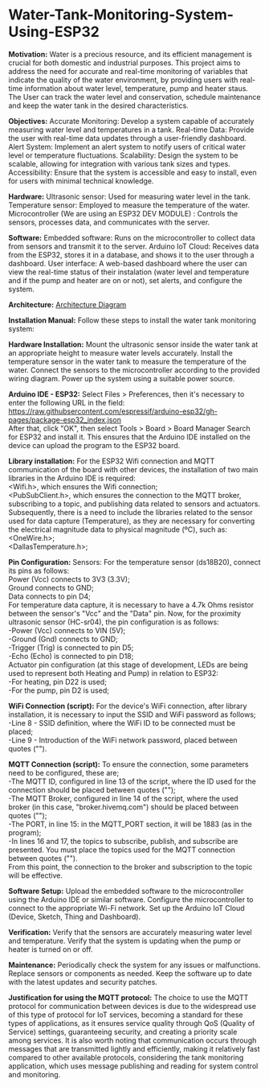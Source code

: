 # Water-Tank-Monitoring-System-Using-ESP32

**Motivation:**
Water is a precious resource, and its efficient management is crucial for both domestic and industrial purposes. This project aims to address the need for accurate and real-time monitoring of variables that indicate the quality of the water environment, by providing users with real-time information about water level, temperature, pump and heater staus. The User can track the water level and conservation, schedule maintenance and keep the water tank in the desired characteristics.

**Objectives:**
Accurate Monitoring: Develop a system capable of accurately measuring water level and temperatures in a tank.
Real-time Data: Provide the user with real-time data updates through a user-friendly dashboard.
Alert System: Implement an alert system to notify users of critical water level or temperature fluctuations.
Scalability: Design the system to be scalable, allowing for integration with various tank sizes and types.
Accessibility: Ensure that the system is accessible and easy to install, even for users with minimal technical knowledge.

**Hardware:**
Ultrasonic sensor: Used for measuring water level in the tank.
Temperature sensor: Employed to measure the temperature of the water.
Microcontroller (We are using an ESP32 DEV MODULE) : Controls the sensors, processes data, and communicates with the server.

**Software:**
Embedded software: Runs on the microcontroller to collect data from sensors and transmit it to the server.
Arduino IoT Cloud: Receives data from the ESP32, stores it in a database, and shows it to the user through a dashboard.
User interface: A web-based dashboard where the user can view the real-time status of their instalation (water level and temperature and if the pump and heater are on or not), set alerts, and configure the system.

**Architecture:** [Architecture Diagram](https://github.com/GuiMaFol/Water-Tank-Monitoring-System-Using-ESP32/blob/main/Architecture.png)

**Installation Manual:**
Follow these steps to install the water tank monitoring system:

**Hardware Installation:**
Mount the ultrasonic sensor inside the water tank at an appropriate height to measure water levels accurately.
Install the temperature sensor in the water tank to measure the temperature of the water.
Connect the sensors to the microcontroller according to the provided wiring diagram.
Power up the system using a suitable power source.

**Arduino IDE - ESP32:**
Select Files > Preferences, then it's necessary to enter the following URL in the field:
https://raw.githubsercontent.com/espressif/arduino-esp32/gh-pages/package-esp32_index.json <br/>
After that, click "OK", then select Tools > Board > Board Manager
Search for ESP32 and install it.
This ensures that the Arduino IDE installed on the device can upload the program to the ESP32 board.

**Library installation:**
For the ESP32 Wifi connection and MQTT communication of the board with other devices, the installation of two main libraries in the Arduino IDE is required:<br/>
<Wifi.h>, which ensures the Wifi connection;<br/>
<PubSubClient.h>, which ensures the connection to the MQTT broker, subscribing to a topic, and publishing data related to sensors and actuators.<br/>
Subsequently, there is a need to include the libraries related to the sensor used for data capture (Temperature), as they are necessary for converting the electrical magnitude data to physical magnitude (ºC), such as:<br/>
<OneWire.h>;<br/>
<DallasTemperature.h>;<br/>

**Pin Configuration:**
Sensors: For the temperature sensor (ds18B20), connect its pins as follows:<br/>
Power (Vcc) connects to 3V3 (3.3V);<br/>
Ground connects to GND;<br/>
Data connects to pin D4;<br/>
For temperature data capture, it is necessary to have a 4.7k Ohms resistor between the sensor's "Vcc" and the "Data" pin. Now, for the proximity ultrasonic sensor (HC-sr04), the pin configuration is as follows:<br/>
-Power (Vcc) connects to VIN (5V);<br/>
-Ground (Gnd) connects to GND;<br/>
-Trigger (Trig) is connected to pin D5;<br/>
-Echo (Echo) is connected to pin D18;<br/>
Actuator pin configuration (at this stage of development, LEDs are being used to represent both Heating and Pump) in relation to ESP32:<br/>
-For heating, pin D22 is used;<br/>
-For the pump, pin D2 is used;<br/>

**WiFi Connection (script):**
For the device's WiFi connection, after library installation, it is necessary to input the SSID and WiFi password as follows;<br/>
-Line 8 - SSID definition, where the WiFi ID to be connected must be placed;<br/>
-Line 9 - Introduction of the WiFi network password, placed between quotes ("").

**MQTT Connection (script):**
To ensure the connection, some parameters need to be configured, these are;<br/>
-The MQTT ID, configured in line 13 of the script, where the ID used for the connection should be placed between quotes ("");<br/>
-The MQTT Broker, configured in line 14 of the script, where the used broker (in this case, "broker.hivemq.com") should be placed between quotes ("");<br/>
-The PORT, in line 15: in the MQTT_PORT section, it will be 1883 (as in the program);<br/>
-In lines 16 and 17, the topics to subscribe, publish, and subscribe are presented. You must place the topics used for the MQTT connection between quotes ("").<br/>
From this point, the connection to the broker and subscription to the topic will be effective.

**Software Setup:**
Upload the embedded software to the microcontroller using the Arduino IDE or similar software.
Configure the microcontroller to connect to the appropriate Wi-Fi network.
Set up the Arduino IoT Cloud (Device, Sketch, Thing and Dashboard).

**Verification:**
Verify that the sensors are accurately measuring water level and temperature.
Verify that the system is updating when the pump or heater is turned on or off.

**Maintenance:**
Periodically check the system for any issues or malfunctions.
Replace sensors or components as needed.
Keep the software up to date with the latest updates and security patches.

**Justification for using the MQTT protocol:**
The choice to use the MQTT protocol for communication between devices is due to the widespread use of this type of protocol for IoT services, becoming a standard for these types of applications, as it ensures service quality through QoS (Quality of Service) settings, guaranteeing security, and creating a priority scale among services. It is also worth noting that communication occurs through messages that are transmitted lightly and efficiently, making it relatively fast compared to other available protocols, considering the tank monitoring application, which uses message publishing and reading for system control and monitoring.
